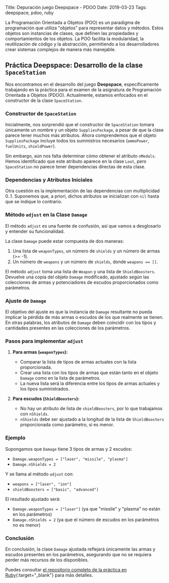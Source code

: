 Title: Depuración juego Deepspace - PDOO
Date: 2019-03-23
Tags: deepspace, pdoo, ruby

La Programación Orientada a Objetos (POO) es un paradigma de programación que utiliza "objetos" para representar datos y métodos. Estos objetos son instancias de clases, que definen las propiedades y comportamientos de los objetos. La POO facilita la modularidad, la reutilización de código y la abstracción, permitiendo a los desarrolladores crear sistemas complejos de manera más manejable.

## Práctica Deepspace: Desarrollo de la clase `SpaceStation`

Nos encontramos en el desarrollo del juego **Deepspace**, específicamente trabajando en la práctica para el examen de la asignatura de Programación Orientada a Objetos (PDOO). Actualmente, estamos enfocados en el constructor de la clase `SpaceStation`.

### Constructor de `SpaceStation`

Inicialmente, nos sorprendió que el constructor de `SpaceStation` tomara únicamente un nombre y un objeto `SuppliesPackage`, a pesar de que la clase parece tener muchos más atributos. Ahora comprendemos que el objeto `SuppliesPackage` incluye todos los suministros necesarios (`ammoPower`, `fuelUnits`, `shieldPower`).

Sin embargo, aún nos falta determinar cómo obtener el atributo `nMedals`. Hemos identificado que este atributo aparece en la clase `Loot`, pero `SpaceStation` no parece tener dependencias directas de esta clase.

### Dependencias y Atributos Iniciales

Otra cuestión es la implementación de las dependencias con multiplicidad 0..1. Suponemos que, a priori, dichos atributos se inicializan con `nil` hasta que se indique lo contrario.

### Método `adjust` en la Clase `Damage`

El método `adjust` es una fuente de confusión, así que vamos a desglosarlo y entender su funcionalidad.

La clase `Damage` puede estar compuesta de dos maneras:

1. Una lista de `weaponTypes`, un número de `shields` y un número de armas (>= -1).
2. Un número de `weapons` y un número de `shields`, donde `weapons == []`.

El método `adjust` toma una lista de `Weapon` y una lista de `ShieldBoosters`. Devuelve una copia del objeto `Damage` modificado, ajustado según las colecciones de armas y potenciadores de escudos proporcionados como parámetros.

### Ajuste de `Damage`

El objetivo del ajuste es que la instancia de `Damage` resultante no pueda implicar la pérdida de más armas o escudos de los que realmente se tienen. En otras palabras, los atributos de `Damage` deben coincidir con los tipos y cantidades presentes en las colecciones de los parámetros.

### Pasos para implementar `adjust`

1. **Para armas (`weaponTypes`):**
   - Comparar la lista de tipos de armas actuales con la lista proporcionada.
   - Crear una lista con los tipos de armas que están tanto en el objeto `Damage` como en la lista de parámetros.
   - La nueva lista será la diferencia entre los tipos de armas actuales y los tipos suministrados.

2. **Para escudos (`ShieldBoosters`):**
   - No hay un atributo de lista de `shieldBoosters`, por lo que trabajamos con `nShields`.
   - `nShields` debe ser ajustado a la longitud de la lista de `ShieldBoosters` proporcionada como parámetro, si es menor.

### Ejemplo

Supongamos que `Damage` tiene 3 tipos de armas y 2 escudos:
- `Damage.weaponTypes = ["laser", "missile", "plasma"]`
- `Damage.nShields = 2`

Y se llama al método `adjust` con:
- `weapons = ["laser", "ion"]`
- `shieldBoosters = ["basic", "advanced"]`

El resultado ajustado será:
- `Damage.weaponTypes = ["laser"]` (ya que "missile" y "plasma" no están en los parámetros)
- `Damage.nShields = 2` (ya que el número de escudos en los parámetros no es menor)

### Conclusión

En conclusión, la clase `Damage` ajustada reflejará únicamente las armas y escudos presentes en los parámetros, asegurando que no se requiera perder más recursos de los disponibles.

Puedes consultar [el repositorio completo de la práctica en Ruby](https://github.com/eigenric/deepspace){:target="_blank"} para más detalles.
